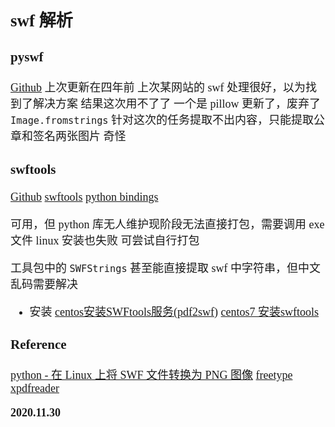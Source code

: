 <font size=4 face='楷体'>

## swf 解析

### pyswf

[Github](https://github.com/timknip/pyswf)
上次更新在四年前
上次某网站的 swf 处理很好，以为找到了解决方案
结果这次用不了了
一个是 pillow 更新了，废弃了 `Image.fromstrings`
针对这次的任务提取不出内容，只能提取公章和签名两张图片 奇怪

### swftools

[Github](https://github.com/matthiaskramm/swftools)
[swftools](http://www.swftools.org/)
[python bindings](http://www.swftools.org/gfx_tutorial.html)

可用，但 python 库无人维护现阶段无法直接打包，需要调用 exe 文件
linux 安装也失败
可尝试自行打包

工具包中的 `SWFStrings` 甚至能直接提取 swf 中字符串，但中文乱码需要解决
- 安装
  [centos安装SWFtools服务(pdf2swf)](https://developer.aliyun.com/article/515299)
  [centos7 安装swftools](https://www.jianshu.com/p/101994b03bf4)

### Reference

[python - 在 Linux 上将 SWF 文件转换为 PNG 图像](https://www.coder.work/article/1902414)
[freetype](https://www.freetype.org/)
[xpdfreader](https://www.xpdfreader.com/download.html)

**2020.11.30**
